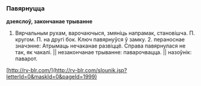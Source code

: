 ### Павярнуцца
**дзеяслоў, закончанае трыванне**

1. Вярчальным рухам, варочаючыся, змяніць напрамак, становішча. П. кругом. П. на другі бок. Ключ павярнуўся ў замку. 2. пераноснае значэнне: Атрымаць нечаканае развіццё. Справа павярнулася не так, як чакалі. || незакончанае трыванне: паварочвацца. || назоўнік: паварот.

<a rel="author">[http://rv-blr.com/](http://rv-blr.com/slounik.jsp?letterId=0&maskId=0&pageId=1999)</a>
